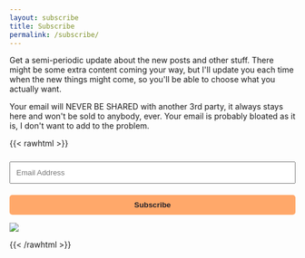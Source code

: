 ```yaml
---
layout: subscribe
title: Subscribe
permalink: /subscribe/
---
```


Get a semi-periodic update about the new posts and other stuff. There might be some extra content coming your way, but I'll update you each time when the new things might come, so you'll be able to choose what you actually want.

Your email will NEVER BE SHARED with another 3rd party, it always stays here and won't be sold to anybody, ever. Your email is probably bloated as it is, I don't want to add to the problem.

{{< rawhtml >}}

<style>
.form {
    box-sizing: border-box;
}

.field {
    padding: 10px;
		width: 100%;
		margin-top: 10px;
		margin-bottom: 10px;
}

.button {
  appearance:none;
  -webkit-appearance:none;

  padding:10px;
  border:none;
  background-color:#ffa86a;
  color:rgb(34, 33, 41);
  font-weight:600;
  border-radius:5px;
  width:100%;
	margin-top: 10px;
}
</style>

<!-- Begin Mailchimp Signup Form -->
<div id="mc_embed_signup" class="form">
<form action="https://akondas.us20.list-manage.com/subscribe/post?u=a51d84c0a38c791624a88cc4d&amp;id=73c1b8cf8f" method="post" id="mc-embedded-subscribe-form" name="mc-embedded-subscribe-form" class="validate" target="_blank" novalidate SIGNUP={{ .Permalink }}>
    <div id="mc_embed_signup_scroll">
<div class="mc-field-group">
	<input type="email" value="" name="EMAIL" class="required email field" id="mce-EMAIL" placeholder="Email Address">
</div>
	<div id="mce-responses" class="clear foot">
		<div class="response" id="mce-error-response" style="display:none"></div>
		<div class="response" id="mce-success-response" style="display:none"></div>
	</div>    <!-- real people should not fill this in and expect good things - do not remove this or risk form bot signups-->
    <div style="position: absolute; left: -5000px;" aria-hidden="true"><input type="text" name="b_a51d84c0a38c791624a88cc4d_73c1b8cf8f" tabindex="-1" value=""></div>
        <div class="optionalParent">
            <div class="clear foot">
                <input type="submit" value="Subscribe" name="subscribe" id="mc-embedded-subscribe" class="button">
                <p class="brandingLogo"><a href="http://eepurl.com/hRq3sL" title="Mailchimp - email marketing made easy and fun"><img src="https://eep.io/mc-cdn-images/template_images/branding_logo_text_dark_dtp.svg"></a></p>
            </div>
        </div>
    </div>
</form>
</div>

<!--End mc_embed_signup-->

{{< /rawhtml >}}

